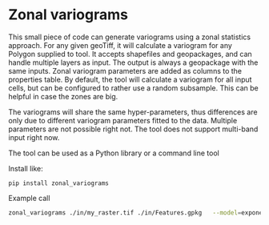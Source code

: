 # Zonal variograms

This small piece of code can generate variograms using a zonal statistics approach. For any given geoTiff, it will calculate a variogram for any Polygon supplied to tool.
It accepts shapefiles and geopackages, and can handle multiple layers as input. The output is always a geopackage with the same inputs. Zonal variogram parameters are
added as columns to the properties table.
By default, the tool will calculate a variogram for all input cells, but can be configured to rather use a random subsample. This can be helpful in case the zones are big.

The variograms will share the same hyper-parameters, thus differences are only due to different variogram parameters fitted to the data. Multiple parameters are not possible right not.
The tool does not support multi-band input right now.

The tool can be used as a Python library or a command line tool

Install like:
```
pip install zonal_variograms
```

Example call
```bash
zonal_variograms ./in/my_raster.tif ./in/Features.gpkg   --model=exponential --maxlag=median --use-nugget --n-lags=25 --sample=400 --add-json --add-data-uri
```
